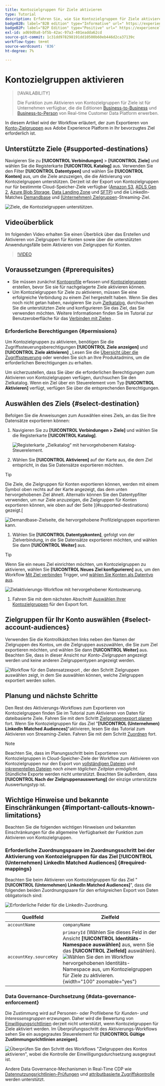 ```yaml
---
title: Kontozielgruppen für Ziele aktivieren
type: Tutorial
description: Erfahren Sie, wie Sie Kontozielgruppen für Ziele aktivieren.
badgeB2B: label="B2B edition" type="Informative" url=" https://experienceleague.adobe.com/docs/experience-platform/rtcdp/intro/rtcdp-intro/overview.html?lang=en#rtcdp-editions newtab=true"
badgeB2P: label="B2P Edition" type="Positive" url=" https://experienceleague.adobe.com/docs/experience-platform/rtcdp/intro/rtcdp-intro/overview.html?lang=en#rtcdp-editions newtab=true"
exl-id: ad69d0a8-bf5b-42ac-97a3-401eadda62cd
source-git-commit: 1c31dd978298191dd10500b60eb446d2ca37139c
workflow-type: tm+mt
source-wordcount: '836'
ht-degree: 7%

---
```


# Kontozielgruppen aktivieren

>[!AVAILABILITY]
>
>Die Funktion zum Aktivieren von Kontozielgruppen für Ziele ist für Unternehmen verfügbar, die die Editionen [Business-to-Business](/help/rtcdp/overview.md#rtcdp-b2b) und [Business-to-Person](/help/rtcdp/overview.md#rtcdp-b2p) von Real-time Customer Data Platform erwerben.

In diesem Artikel wird der Workflow erläutert, der zum Exportieren von [Konto-Zielgruppen](/help/segmentation/ui/account-audiences.md) aus Adobe Experience Platform in Ihr bevorzugtes Ziel erforderlich ist.

## Unterstützte Ziele {#supported-destinations}

Navigieren Sie zu **[!UICONTROL Verbindungen]** > **[!UICONTROL Ziele]** und wählen Sie die Registerkarte **[!UICONTROL Katalog]** aus. Verwenden Sie den Filter **[!UICONTROL Datentypen]** und wählen Sie **[!UICONTROL Konten]** aus, um die Ziele anzuzeigen, die die Aktivierung von Kontozielgruppen unterstützen. Derzeit ist der Export von Kontozielgruppen nur für bestimmte Cloud-Speicher-Ziele verfügbar ([Amazon S3](/help/destinations/catalog/cloud-storage/amazon-s3.md), [ADLS Gen 2](/help/destinations/catalog/cloud-storage/adls-gen2.md), [Azure Blob Storage](/help/destinations/catalog/cloud-storage/azure-blob.md), [Data Landing Zone](/help/destinations/catalog/cloud-storage/data-landing-zone.md) und [SFTP](/help/destinations/catalog/cloud-storage/sftp.md)) und die LinkedIn-Matches [Demandbase](/help/destinations/catalog/advertising/demandbase.md) und [ (Unternehmen) Zielgruppen](/help/destinations/catalog/social/linkedin-b2b.md)-Streaming-Ziel.

![Ziele, die Kontozielgruppen unterstützen.](/help/destinations/assets/ui/activate-account-audiences/data-types-filter.png)

## Videoüberblick

Im folgenden Video erhalten Sie einen Überblick über das Erstellen und Aktivieren von Zielgruppen für Konten sowie über die unterstützten Anwendungsfälle beim Aktivieren von Zielgruppen für Konten.

>[!VIDEO](https://video.tv.adobe.com/v/338252/?learn=on)

## Voraussetzungen {#prerequisites}

* Sie müssen zunächst [Kontoprofile](/help/rtcdp/accounts/account-profile-overview.md) erfassen und [Kontozielgruppen](/help/segmentation/ui/account-audiences.md) erstellen, bevor Sie sie für nachgelagerte Ziele aktivieren können.
* Um Kontozielgruppen für Ziele zu aktivieren, müssen Sie eine erfolgreiche Verbindung zu einem Ziel hergestellt haben. Wenn Sie dies noch nicht getan haben, navigieren Sie zum [Zielkatalog](../catalog/overview.md), durchsuchen Sie die unterstützten Ziele und konfigurieren Sie das Ziel, das Sie verwenden möchten. Weitere Informationen finden Sie im Tutorial zur Benutzeroberfläche für das [Verbinden mit Zielen](./connect-destination.md) .

### Erforderliche Berechtigungen {#permissions}

Um Kontozielgruppen zu aktivieren, benötigen Sie die Zugriffssteuerungsberechtigungen **[!UICONTROL Ziele anzeigen]** und **[!UICONTROL Ziele aktivieren]** [. ](/help/access-control/home.md#permissions) Lesen Sie die [Übersicht über die Zugriffssteuerung](/help/access-control/ui/overview.md) oder wenden Sie sich an Ihre Produktadmins, um die erforderlichen Berechtigungen zu erhalten.

Um sicherzustellen, dass Sie über die erforderlichen Berechtigungen zum Aktivieren von Kontozielgruppen verfügen, durchsuchen Sie den Zielkatalog. Wenn ein Ziel über ein Steuerelement vom Typ **[!UICONTROL Aktivieren]** verfügt, verfügen Sie über die entsprechenden Berechtigungen.

## Auswählen des Ziels {#select-destination}

Befolgen Sie die Anweisungen zum Auswählen eines Ziels, an das Sie Ihre Datensätze exportieren können:

1. Navigieren Sie zu **[!UICONTROL Verbindungen > Ziele]** und wählen Sie die Registerkarte **[!UICONTROL Katalog]**.

   ![Registerkarte „Zielkatalog“ mit hervorgehobenem Katalog-Steuerelement.](/help/destinations/assets/ui/export-datasets/catalog-tab.png)

1. Wählen Sie **[!UICONTROL Aktivieren]** auf der Karte aus, die dem Ziel entspricht, in das Sie Datensätze exportieren möchten.

>[!TIP]
>
>Die Ziele, die Zielgruppen für Konten exportieren können, werden mit einem Symbol oben rechts auf der Karte angezeigt, das dem unten hervorgehobenen Ziel ähnelt. Alternativ können Sie den Datentypfilter verwenden, um nur Ziele anzuzeigen, die Zielgruppen für Konten exportieren können, wie oben auf der Seite ](#supported-destinations) gezeigt.[

![Demandbase-Zielseite, die hervorgehobene Profilzielgruppen exportieren kann.](/help/destinations/assets/ui/activate-account-audiences/demandbase-icon-activate-account-audiences.png)

1. Wählen Sie **[!UICONTROL Datentypkonten]**, gefolgt von der Zielverbindung, in die Sie Datensätze exportieren möchten, und wählen Sie dann **[!UICONTROL Weiter]** aus.

>[!TIP]
> 
>Wenn Sie ein neues Ziel einrichten möchten, um Kontozielgruppen zu aktivieren, wählen Sie **[!UICONTROL Neues Ziel konfigurieren]** aus, um den Workflow [Mit Ziel verbinden](/help/destinations/ui/connect-destination.md) Trigger, und [wählen Sie Konten als Datentyp aus](/help/destinations/ui/connect-destination.md#segment-activation-or-dataset-exports).

![Zielaktivierungs-Workflow mit hervorgehobener Kontosteuerung.](/help/destinations/assets/ui/activate-account-audiences/activate-account-audiences-highlighted.png)

1. Fahren Sie mit dem nächsten Abschnitt [Auswählen Ihrer Kontozielgruppen](#select-profile-audiences) für den Export fort.

## Zielgruppen für Ihr Konto auswählen {#select-account-audiences}

Verwenden Sie die Kontrollkästchen links neben den Namen der Zielgruppen des Kontos, um die Zielgruppen auszuwählen, die Sie zum Ziel exportieren möchten, und wählen Sie dann **[!UICONTROL Weiter]** aus. Beachten Sie, dass in dieser Ansicht nur *Konto-Zielgruppen* angezeigt werden und keine anderen Zielgruppentypen angezeigt werden.

![Workflow für den Datensatzexport , der den Schritt Zielgruppen auswählen zeigt, in dem Sie auswählen können, welche Zielgruppen exportiert werden sollen.](/help/destinations/assets/ui/activate-account-audiences/select-account-audiences.png)

## Planung und nächste Schritte

Den Rest des Aktivierungs-Workflows zum Exportieren von Kontozielgruppen finden Sie im Tutorial zum Aktivieren von Daten für dateibasierte Ziele. Fahren Sie mit dem Schritt [Zielgruppenexport planen](/help/destinations/ui/activate-batch-profile-destinations.md#scheduling) fort. Wenn Sie Kontozielgruppen für das Ziel &quot;**[!UICONTROL (Unternehmen) LinkedIn Matched Audiences]**&quot;aktivieren, lesen Sie das Tutorial zum Aktivieren von Streaming-Zielen. Fahren Sie mit dem Schritt [Zuordnen](/help/destinations/ui/activate-segment-streaming-destinations.md#mapping) fort.

>[!NOTE]
>
>Beachten Sie, dass im Planungsschritt beim Exportieren von Kontozielgruppen in Cloud-Speicher-Ziele der Workflow zum Aktivieren von Kontozielgruppen nur den Export von [vollständigen Dateien](/help/destinations/ui/activate-batch-profile-destinations.md#export-full-files) und [inkrementellen Dateien](/help/destinations/ui/activate-batch-profile-destinations.md#export-incremental-files) _nach einem täglichen Zeitplan ermöglicht._ Stündliche Exporte werden nicht unterstützt. Beachten Sie außerdem, dass **[!UICONTROL Nach der Zielgruppenauswertung]** der einzige unterstützte Auswertungstyp ist.

## Wichtige Hinweise und bekannte Einschränkungen {#important-callouts-known-limitations}

Beachten Sie die folgenden wichtigen Hinweisen und bekannten Einschränkungen für die allgemeine Verfügbarkeit der Funktion zum Aktivieren von Kontozielgruppen.

### Erforderliche Zuordnungspaare im Zuordnungsschritt bei der Aktivierung von Kontozielgruppen für das Ziel **[!UICONTROL (Unternehmen) LinkedIn Matched Audiences]** {#required-mappings}

Beachten Sie beim Aktivieren von Kontozielgruppen für das Ziel &quot;**[!UICONTROL (Unternehmen) LinkedIn Matched Audiences]**&quot;, dass die folgenden beiden Zuordnungspaare für den erfolgreichen Export von Daten obligatorisch sind:

![Erforderliche Felder für die LinkedIn-Zuordnung.](/help/destinations/assets/ui/activate-account-audiences/linkedin-mapping-required-fields.png)

| Quellfeld | Zielfeld |
|---------|----------|
| `accountName` | `companyName` |
| `accountKey.sourceKey` | `primaryId` (Wählen Sie dieses Feld in der Ansicht **[!UICONTROL Identitäts-Namespace auswählen]** aus, wenn Sie das **[!UICONTROL Zielfeld]** auswählen). <br> ![Wählen Sie den im Workflow hervorgehobenen Identitäts-Namespace aus, um Kontozielgruppen für Ziele zu aktivieren.](/help/destinations/assets/ui/activate-account-audiences/identity-namespace-highlighted.png "Wählen Sie den im Workflow hervorgehobenen Identitäts-Namespace aus, um Kontozielgruppen für Ziele zu aktivieren."){width="100" zoomable="yes"} |

### Data Governance-Durchsetzung {#data-governance-enforcement}

Die Zustimmung wird auf Personen- oder Profilebene für *Kunden- und Interessensgruppen* erzwungen. Daher wird die Bewertung von [Einwilligungsrichtlinien](/help/data-governance/enforcement/auto-enforcement.md#consent-policy-evaluation) derzeit nicht unterstützt, wenn Kontozielgruppen für Ziele aktiviert werden. Im Überprüfungsschritt des Aktivierungs-Workflows sehen Sie ein ausgegrautes Steuerelement für **[!UICONTROL Gültige Zustimmungsrichtlinien anzeigen]**.

![Überprüfen Sie den Schritt des Workflows &quot;Zielgruppen des Kontos aktivieren&quot;, wobei die Kontrolle der Einwilligungsdurchsetzung ausgegraut ist.](/help/destinations/assets/ui/activate-account-audiences/consent-checks-greyed-out.png)

Andere Data Governance-Mechanismen in Real-Time CDP wie [Datennutzungsrichtlinien-Prüfungen](/help/data-governance/enforcement/auto-enforcement.md#consent-policy-evaluation) und [attributbasierte Zugriffskontrolle](/help/destinations/home.md#attribute-based-access) werden unterstützt.
